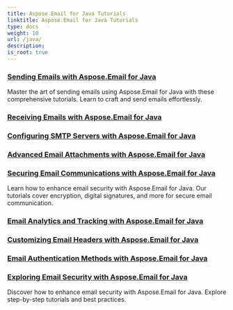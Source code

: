 ```yaml
---
title: Aspose.Email for Java Tutorials
linktitle: Aspose.Email for Java Tutorials
type: docs
weight: 10
url: /java/
description:
is_root: true
---
```


### [Sending Emails with Aspose.Email for Java](./sending-emails/)
Master the art of sending emails using Aspose.Email for Java with these comprehensive tutorials. Learn to craft and send emails effortlessly.
### [Receiving Emails with Aspose.Email for Java](./receiving-emails/)

### [Configuring SMTP Servers with Aspose.Email for Java](./configuring-smtp-servers/)

### [Advanced Email Attachments with Aspose.Email for Java](./advanced-email-attachments/)

### [Securing Email Communications with Aspose.Email for Java](./securing-email-communications/)
Learn how to enhance email security with Aspose.Email for Java. Our tutorials cover encryption, digital signatures, and more for secure email communication.
### [Email Analytics and Tracking with Aspose.Email for Java](./email-analytics-and-tracking/)

### [Customizing Email Headers with Aspose.Email for Java](./customizing-email-headers/)

### [Email Authentication Methods with Aspose.Email for Java](./email-authentication-methods/)

### [Exploring Email Security with Aspose.Email for Java](./exploring-email-security/)
Discover how to enhance email security with Aspose.Email for Java. Explore step-by-step tutorials and best practices.